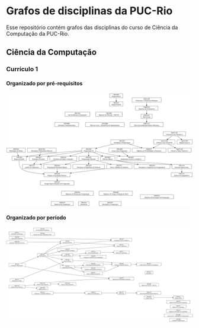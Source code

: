 # Grafos de disciplinas da PUC-Rio

Esse repositório contém grafos das disciplinas do curso de Ciência da Computação da PUC-Rio.

## Ciência da Computação

### Currículo 1

#### Organizado por pré-requisitos

[![Grafo de disciplinas](ccp/curriculo-1.svg "Currículo 0")](ccp/curriculo-1.svg)

#### Organizado por período

[![Grafo de disciplinas](ccp/curriculo-1-por-periodo.svg "Currículo 0")](ccp/curriculo-1-por-periodo.svg)
